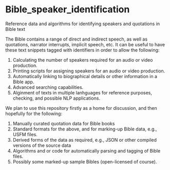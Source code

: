 # Bible_speaker_identification

Reference data and algorithms for identifying speakers and quotations in Bible text

The Bible contains a range of direct and indirect speech, as well as quotations, narrator interrupts, implicit speech, etc. It can be useful to have these text snippets tagged with identifiers in order to allow the following:

1. Calculating the number of speakers required for an audio or video production.
2. Printing scripts for assigning speakers for an audio or video production.
3. Automatically linking to biographical details or other information in a Bible app.
4. Advanced searching capabilities.
5. Alginment of texts in multiple lanhguages for reference purposes, checking, and possible NLP applications.

We plan to use this repository firstly as a home for discussion, and then hopefully for the following:

1. Manually curated quotation data for Bible books
2. Standard formats for the above, and for marking-up Bible data, e.g., USFM files.
3. Derived forms of the data as required, e.g., JSON or other compiled versions of the source data
4. Algorithms and or code for automatically parsing and tagging of Bible files.
5. Possibly some marked-up sample Bibles (open-licensed of course).

